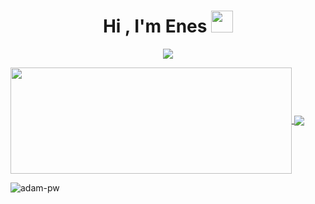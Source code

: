 <h1 align="center">Hi , I'm Enes <img src="https://media.giphy.com/media/hvRJCLFzcasrR4ia7z/giphy.gif" width="35"></h1>
<p align="center">
  <a href="https://github.com/DenverCoder1/readme-typing-svg"><img src="https://readme-typing-svg.herokuapp.com?lines=Full+Stack+Developer;Always%20learning%20new%20things&center=true&width=500&height=50"></a>
</p>
<a href="https://github.com/Pepyn0/github-readme-stats">
  <img width=450 height=170 align="center" src="https://github-readme-stats.vercel.app/api?username=enessitki&theme=midnight-purple&show_icons=true&bg_color=0D1117&hide_border=true" />
</a>
<a href="https://github.com/Pepyn0/github-readme-stats">
  <img align="center" src="https://github-readme-stats.vercel.app/api/top-langs/?username=enessitki&theme=midnight-purple&layout=compact&bg_color=0D1117&hide_border=true" />
</a>
<p><img align="center" src="https://github.com/Adam-pw/Adam-pw/blob/main/animation_500_kxa883sd.gif" alt="adam-pw" /></p>




